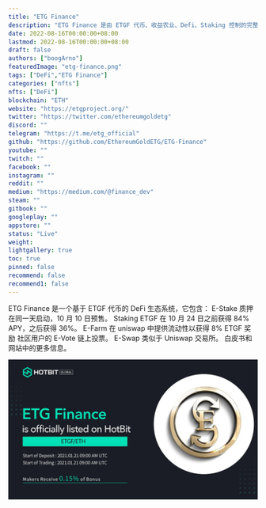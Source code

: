 ```yaml
---
title: "ETG Finance"
description: "ETG Finance 是由 ETGF 代币、收益农业、Defi、Staking 控制的完整奖励生态系统。"
date: 2022-08-16T00:00:00+08:00
lastmod: 2022-08-16T00:00:00+08:00
draft: false
authors: ["boogArno"]
featuredImage: "etg-finance.png"
tags: ["DeFi","ETG Finance"]
categories: ["nfts"]
nfts: ["DeFi"]
blockchain: "ETH"
website: "https://etgproject.org/"
twitter: "https://twitter.com/ethereumgoldetg"
discord: ""
telegram: "https://t.me/etg_official"
github: "https://github.com/EthereumGoldETG/ETG-Finance"
youtube: ""
twitch: ""
facebook: ""
instagram: ""
reddit: ""
medium: "https://medium.com/@finance_dev"
steam: ""
gitbook: ""
googleplay: ""
appstore: ""
status: "Live"
weight: 
lightgallery: true
toc: true
pinned: false
recommend: false
recommend1: false
---
```

ETG Finance 是一个基于 ETGF 代币的 DeFi 生态系统，它包含：
E-Stake 质押在同一天启动，10 月 10 日预售。
Staking ETGF 在 10 月 24 日之前获得 84% APY，之后获得 36%。
E-Farm 在 uniswap 中提供流动性以获得 8% ETGF 奖励
社区用户的 E-Vote 链上投票。
E-Swap 类似于 Uniswap 交易所。
白皮书和网站中的更多信息。

![EsL4uhnUcAE1t4-](EsL4uhnUcAE1t4-.jpg)